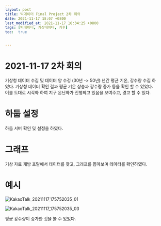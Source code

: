 ```yaml
---
layout: post
title: 빅데이터 Final Project 2차 회의
date: 2021-11-17 18:07 +0800
last_modified_at: 2021-11-17 18:34:25 +0800
tags: [빅데이터, 기상데이터, 기후]
toc:  true


---
```


# 2021-11-17 2차 회의
기상청 데이터 수집 및 데이터 양 수정 (30년 -> 50년)
년간 평균 기온, 강수량 수집 하였다. 
기상청 데이터 확인 결과 평균 기온 상승과 강수량 증가 등을 확인 할 수 있었다. 
이를 토대로 시각화 하여 지구 온난화가 진행되고 있음을 보여주고, 경고 할 수 있다. 

# 하둡 설정 
하둡 서버 확인 및 설정을 하였다. 

# 그래프
기상 자료 개방 포탈에서 데이터를 찾고, 그래프를 뽑아보며 데이터를 확인하였다. 

# 예시
![KakaoTalk_20211117_175752035_01](https://user-images.githubusercontent.com/73586238/142169681-57553891-7f74-4835-ba23-36c3861506f0.png)

![KakaoTalk_20211117_175752035_03](https://user-images.githubusercontent.com/73586238/142169626-4088cd0a-f5d8-40df-9428-eae86cb95df5.png)

평균 강수량이 증가한 것을 볼 수 있었다.
